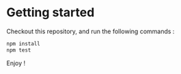 Getting started
===

Checkout this repository, and run the following commands :  
```sh
npm install
npm test
```

Enjoy !  

